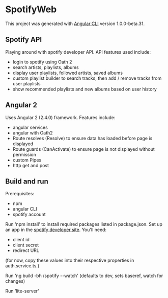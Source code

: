 # SpotifyWeb

This project was generated with [Angular CLI](https://github.com/angular/angular-cli) version 1.0.0-beta.31.

## Spotify API
Playing around with spotify developer API.  API features used include:

* login to spotify using Oath 2
* search artists, playlists, albums
* display user playlists, followed artists, saved albums
* custom playlist builder to search tracks, then add / remove tracks from user playlists
* show recommended playlists and new albums based on user history

## Angular 2

Uses Angular 2 (2.4.0) framework.  Features include:

* angular services
* angular with Oath2
* Route resolves (Resolve) to ensure data has loaded before page is displayed
* Route guards (CanActivate) to ensure page is not displayed without permission
* custom Pipes
* http get and post

## Build and run

Prerequisites:
* npm
* angular CLI
* spotify account

Run 'npm install' to install required packages listed in package.json.
Set up an app in the [spotify developer site](https://developer.spotify.com).  You'll need:

* client id
* client secret
* redirect URL

(for now, copy these values into their respective properties in auth.service.ts.)

Run 'ng build -bh /spotify --watch' (defaults to dev, sets baseref, watch for changes)

Run 'lite-server'